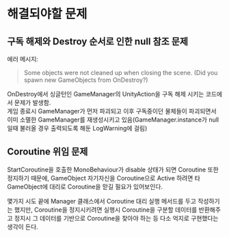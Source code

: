 # 해결되야할 문제

## 구독 해제와 Destroy 순서로 인한 null 참조 문제

에러 메시지:

> Some objects were not cleaned up when closing the scene. (Did you spawn new GameObjects from OnDestroy?)

OnDestroy에서 싱글턴인 GameManager의 UnityAction을 구독 해제 시키는 코드에서 문제가 발생함.  
게임 종료시 GameManager가 먼저 파괴되고 이후 구독중이던 물체들이 파괴되면서 이미 소멸한 GameManager를 재생성시키고 있음(GameManager.instance가 null일때 불러올 경우 출력되도록 해둔 LogWarning에 걸림)

## Coroutine 위임 문제

StartCoroutine을 호출한 MonoBehaviour가 disable 상태가 되면 Coroutine 또한 정지하기 때문에, GameObject 자기자신을 Coroutine으로 Active 하려면 타 GameObject에 대리로 Coroutine을 맏길 필요가 있어보인다.  

몇가지 시도 끝에 Manager 클래스에서 Coroutine 대리 실행 메서드를 두고 작성하기는 했지만, Coroutine을 정지시키려면 실행시 Coroutine을 구분할 데이터를 반환해주고 정지시 그 데이터를 기반으로 Coroutine을 찾아야 하는 등 다소 억지로 구현했다는 생각이 든다.
